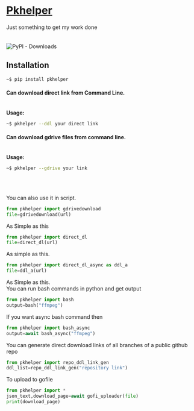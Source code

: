 # [Pkhelper](https://pk-628996.github.io/pkhelper)
Just something to get my work done<br><br><br>
![PyPI - Downloads](https://img.shields.io/pypi/dm/pkhelper)
## Installation
```sh
~$ pip install pkhelper
```
#### Can download direct link from Command Line.
  <br>**Usage:**<br>
```bash
~$ pkhelper --ddl your direct link
```

#### Can download gdrive files from command line.
<br>**Usage:**<br>
```bash 
~$ pkhelper --gdrive your link
```
<br><br>

You can also use it in script.<br>
```python
from pkhelper import gdrivedownload
file=gdrivedownload(url)
```

As Simple as this<br>
```python
from pkhelper import direct_dl
file=direct_dl(url)
```
As  simple as this.
```python
from pkhelper import direct_dl_async as ddl_a
file=ddl_a(url)
```
As Simple as this.
<br>
You can run bash commands in python and get output
```python
from pkhelper import bash
output=bash("ffmpeg")
```
If you want async bash command then

```python
from pkhelper import bash_async
output=await bash_async("ffmpeg")
```
You can generate direct download links of all branches of a public github repo
```python
from pkhelper import repo_ddl_link_gen
ddl_list=repo_ddl_link_gen("repository link")
```
To upload to gofile
```python
from pkhelper import *
json_text,download_page=await gofi_uploader(file)
print(download_page)
```

